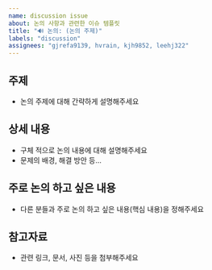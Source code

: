 ```yaml
---
name: discussion issue
about: 논의 사항과 관련한 이슈 템플릿
title: "🔊 논의: (논의 주제)"
labels: "discussion"
assignees: "gjrefa9139, hvrain, kjh9852, leehj322"
---
```


## 주제

- 논의 주제에 대해 간략하게 설명해주세요

## 상세 내용

- 구체 적으로 논의 내용에 대해 설명해주세요
- 문제의 배경, 해결 방안 등...

## 주로 논의 하고 싶은 내용

- 다른 분들과 주로 논의 하고 싶은 내용(핵심 내용)을 정해주세요

## 참고자료

- 관련 링크, 문서, 사진 등을 첨부해주세요
